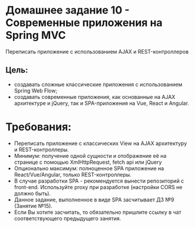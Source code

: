# Домашнее задание 10 - Современные приложения на Spring MVC


Переписать приложение с использованием AJAX и REST-контроллеров

## Цель:

- создавать сложные классические приложения с использованием Spring Web Flow;
- создавать современные приложения, как основанные на AJAX архитектуре и jQuery, так и SPA-приложения на Vue, React и Angular.

# Требования:

- Переписать приложение с классических View на AJAX архитектуру и REST-контроллеры.
- Минимум: получение одной сущности и отображение её на странице с помощью XmlHttpRequest, fetch api или jQuery
- Опционально максимум: полноценное SPA приложение на React/Vue/Angular, только REST-контроллеры.
- В случае разработки SPA - рекомендуется вынести репозиторий с front-end. Используйте proxy при разработке (настройки CORS не должно быть).
- Данное задание, выполненное в виде SPA засчитывает ДЗ №9 (Занятие №15).
- Если Вы хотите засчитать, то обязательно пришлите ссылку в чат соответствующего предыдущего занятия.